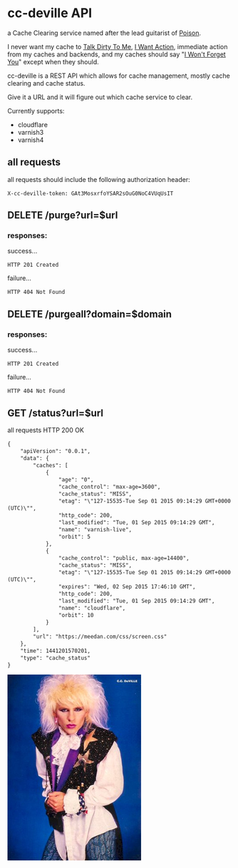 
# cc-deville API

a Cache Clearing service named after the lead guitarist of [Poison](https://en.wikipedia.org/wiki/Poison_%28American_band%29).

I never want my cache to [Talk Dirty To Me](https://www.quora.com/What-does-dirty-mean-in-the-context-of-caching), [I Want Action](), immediate action from my caches and backends, and my caches should say "[I Won't Forget You]()" except when they should.

cc-deville is a REST API which allows for cache management, mostly cache clearing and cache status.

Give it a URL and it will figure out which cache service to clear.

Currently supports:

 * cloudflare
 * varnish3
 * varnish4 

## all requests

all requests should include the following authorization header:

	X-cc-deville-token: GAt3MosxrfoYSAR2sOuG0NoC4VUqUsIT


## DELETE /purge?url=$url

### responses:

success...

	HTTP 201 Created

failure...

	HTTP 404 Not Found

## DELETE /purgeall?domain=$domain

### responses:

success...

	HTTP 201 Created

failure...

	HTTP 404 Not Found

## GET /status?url=$url

all requests
	HTTP 200 OK
	
	{
	    "apiVersion": "0.0.1",
	    "data": {
	        "caches": [
	            {
	                "age": "0",
	                "cache_control": "max-age=3600",
	                "cache_status": "MISS",
	                "etag": "\"127-15535-Tue Sep 01 2015 09:14:29 GMT+0000 (UTC)\"",
	                "http_code": 200,
	                "last_modified": "Tue, 01 Sep 2015 09:14:29 GMT",
	                "name": "varnish-live",
	                "orbit": 5
	            },
	            {
	                "cache_control": "public, max-age=14400",
	                "cache_status": "MISS",
	                "etag": "\"127-15535-Tue Sep 01 2015 09:14:29 GMT+0000 (UTC)\"",
	                "expires": "Wed, 02 Sep 2015 17:46:10 GMT",
	                "http_code": 200,
	                "last_modified": "Tue, 01 Sep 2015 09:14:29 GMT",
	                "name": "cloudflare",
	                "orbit": 10
	            }
	        ],
	        "url": "https://meedan.com/css/screen.css"
	    },
	    "time": 1441201570201,
	    "type": "cache_status"
	}


![cc-deville](./cc-deville.jpg)